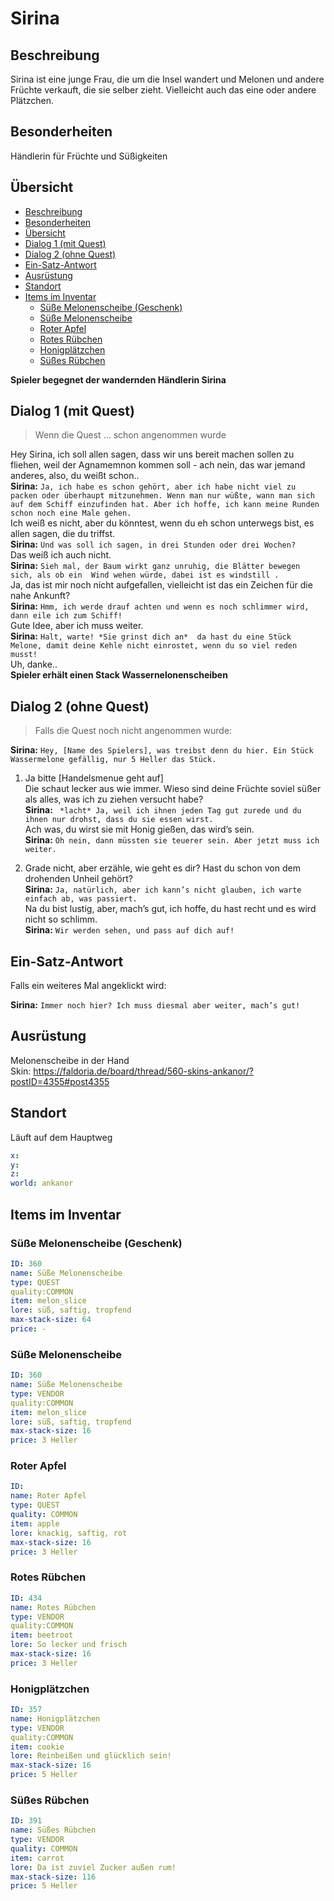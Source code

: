 # Sirina <!-- omit in toc -->

## Beschreibung
Sirina ist eine junge Frau, die um die Insel wandert und Melonen und andere Früchte verkauft, die sie selber zieht. Vielleicht auch das eine oder andere Plätzchen.

## Besonderheiten

Händlerin für Früchte und Süßigkeiten

## Übersicht
- [Beschreibung](#beschreibung)
- [Besonderheiten](#besonderheiten)
- [Übersicht](#%C3%BCbersicht)
- [Dialog 1 (mit Quest)](#dialog-1-mit-quest)
- [Dialog 2 (ohne Quest)](#dialog-2-ohne-quest)
- [Ein-Satz-Antwort](#ein-satz-antwort)
- [Ausrüstung](#ausr%C3%BCstung)
- [Standort](#standort)
- [Items im Inventar](#items-im-inventar)
  - [Süße Melonenscheibe (Geschenk)](#s%C3%BC%C3%9Fe-melonenscheibe-geschenk)
  - [Süße Melonenscheibe](#s%C3%BC%C3%9Fe-melonenscheibe)
  - [Roter Apfel](#roter-apfel)
  - [Rotes Rübchen](#rotes-r%C3%BCbchen)
  - [Honigplätzchen](#honigpl%C3%A4tzchen)
  - [Süßes Rübchen](#s%C3%BC%C3%9Fes-r%C3%BCbchen)



**Spieler begegnet der wandernden Händlerin Sirina**

## Dialog 1 (mit Quest)


> Wenn die Quest ... schon angenommen wurde
 
Hey Sirina, ich soll allen sagen, dass wir uns bereit machen sollen zu fliehen, weil der Agnamemnon kommen soll - ach nein, das war jemand anderes, also, du weißt schon..   
**Sirina:** `Ja, ich habe es schon gehört, aber ich habe nicht viel zu packen oder überhaupt mitzunehmen. Wenn man nur wüßte, wann man sich auf dem Schiff einzufinden hat. Aber ich hoffe, ich kann meine Runden schon noch eine Male gehen.`   
Ich weiß es nicht, aber du könntest, wenn du eh schon unterwegs bist, es allen sagen, die du triffst.    
**Sirina:** `Und was soll ich sagen, in drei Stunden oder drei Wochen?`   
Das weiß ich auch nicht.   
**Sirina:** `Sieh mal, der Baum wirkt ganz unruhig, die Blätter bewegen sich, als ob ein  Wind wehen würde, dabei ist es windstill .`   
Ja, das ist mir noch nicht aufgefallen, vielleicht ist das ein Zeichen für die nahe Ankunft?   
**Sirina:** `Hmm, ich werde drauf achten und wenn es noch schlimmer wird, dann eile ich zum Schiff!`   
Gute Idee, aber ich muss weiter.   
**Sirina:** `Halt, warte! *Sie grinst dich an*  da hast du eine Stück Melone, damit deine Kehle nicht einrostet, wenn du so viel reden musst!`   
Uh, danke..   
**Spieler erhält einen Stack Wassernelonenscheiben**   

## Dialog  2 (ohne Quest)

> Falls die Quest noch nicht angenommen wurde:

**Sirina:** `Hey, [Name des Spielers], was treibst denn du hier. Ein Stück Wassermelone gefällig, nur 5 Heller das Stück.`   

1. Ja bitte [Handelsmenue geht auf]   
    Die schaut lecker aus wie immer. Wieso sind deine Früchte soviel süßer als alles, was ich zu ziehen versucht habe?   
**Sirina:** ` *lacht* Ja, weil ich ihnen jeden Tag gut zurede und du ihnen nur drohst, dass du sie essen wirst.`   
Ach was, du wirst sie mit Honig gießen, das wird’s sein.   
**Sirina:** `Oh nein, dann müssten sie teuerer sein. Aber jetzt muss ich weiter.`   

2. Grade nicht, aber erzähle, wie geht es dir? Hast du schon von dem drohenden Unheil gehört?   
**Sirina:** `Ja, natürlich, aber ich kann’s nicht glauben, ich warte einfach ab, was passiert.`   
Na du bist lustig, aber, mach’s gut, ich hoffe, du hast recht und es wird nicht so schlimm.   
**Sirina:** `Wir werden sehen, und pass auf dich auf!`   

## Ein-Satz-Antwort
Falls ein weiteres Mal angeklickt wird:

**Sirina:** `Immer noch hier? Ich muss diesmal aber weiter, mach’s gut!`


## Ausrüstung
Melonenscheibe in der Hand   
Skin: 
https://faldoria.de/board/thread/560-skins-ankanor/?postID=4355#post4355

## Standort

Läuft auf dem Hauptweg 

```yml
x: 
y: 
z: 
world: ankanor
```

## Items im Inventar

### Süße Melonenscheibe (Geschenk)

```yml
ID: 360
name: Süße Melonenscheibe
type: QUEST
quality:COMMON
item: melon_slice
lore: süß, saftig, tropfend
max-stack-size: 64
price: - 
```

### Süße Melonenscheibe

```yml
ID: 360
name: Süße Melonenscheibe
type: VENDOR
quality:COMMON
item: melon_slice
lore: süß, saftig, tropfend
max-stack-size: 16
price: 3 Heller
```

### Roter Apfel

```yml
ID: 
name: Roter Apfel
type: QUEST
quality: COMMON
item: apple
lore: knackig, saftig, rot
max-stack-size: 16
price: 3 Heller
```

### Rotes Rübchen

```yml
ID: 434
name: Rotes Rübchen
type: VENDOR
quality:COMMON
item: beetroot
lore: So lecker und frisch
max-stack-size: 16
price: 3 Heller
```

### Honigplätzchen

```yml
ID: 357
name: Honigplätzchen
type: VENDOR
quality:COMMON
item: cookie
lore: Reinbeißen und glücklich sein! 
max-stack-size: 16
price: 5 Heller
```

### Süßes Rübchen

```yml
ID: 391
name: Süßes Rübchen
type: VENDOR
quality: COMMON
item: carrot
lore: Da ist zuviel Zucker außen rum!
max-stack-size: 116
price: 5 Heller
```


